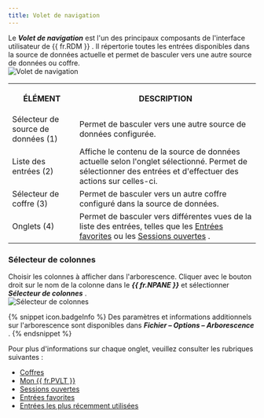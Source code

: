 ```yaml
---
title: Volet de navigation
---
```

Le ***Volet de navigation*** est l&apos;un des principaux composants de l&apos;interface utilisateur de {{ fr.RDM }} . Il répertorie toutes les entrées disponibles dans la source de données actuelle et permet de basculer vers une autre source de données ou coffre.  
![Volet de navigation](/img/fr/rdm/windows/clip11204.png) 

<table>
	<tr>
		<th>

ÉLÉMENT 
		</th>
		<th>
DESCRIPTION 
		</th>
	</tr>
	<tr>
		<td>
Sélecteur de source de données (1) 
		</td>
		<td>
Permet de basculer vers une autre source de données configurée. 
		</td>
	</tr>
	<tr>
		<td>
Liste des entrées (2) 
		</td>
		<td>
Affiche le contenu de la source de données actuelle selon l&apos;onglet sélectionné. Permet de sélectionner des entrées et d&apos;effectuer des actions sur celles-ci. 
		</td>
	</tr>
	<tr>
		<td>
Sélecteur de coffre (3) 
		</td>
		<td>
Permet de basculer vers un autre coffre configuré dans la source de données. 
		</td>
	</tr>
	<tr>
		<td>
Onglets (4) 
		</td>
		<td>
Permet de basculer vers différentes vues de la liste des entrées, telles que les [Entrées favorites](/fr/rdm/windows/user-interface/navigation-pane/favorite-entries/) ou les [Sessions ouvertes](/fr/rdm/windows/commands/view/panels/opened-sessions/) . 
		</td>
	</tr>
</table>

### Sélecteur de colonnes 

Choisir les colonnes à afficher dans l&apos;arborescence. Cliquer avec le bouton droit sur le nom de la colonne dans le ***{{ fr.NPANE }}*** et sélectionner ***Sélecteur de colonnes*** .  
![Sélecteur de colonnes](/img/fr/rdm/windows/clip11201.png) 

{% snippet icon.badgeInfo %} 
Des paramètres et informations additionnels sur l&apos;arborescence sont disponibles dans ***Fichier – Options – Arborescence*** . 
{% endsnippet %}
 
Pour plus d&apos;informations sur chaque onglet, veuillez consulter les rubriques suivantes :  

* [Coffres](/fr/rdm/windows/commands/view/panels/vault/) 
* [Mon {{ fr.PVLT }}](/fr/rdm/windows/data-sources/user-vault/) 
* [Sessions ouvertes](/fr/rdm/windows/commands/view/panels/opened-sessions/) 
* [Entrées favorites](/fr/rdm/windows/user-interface/navigation-pane/favorite-entries/) 
* [Entrées les plus récemment utilisées](/fr/rdm/windows/user-interface/navigation-pane/most-recently-used-entries/) 



